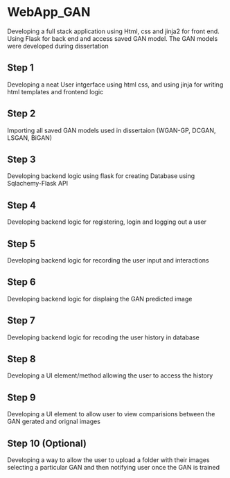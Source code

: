 # WebApp_GAN
Developing a full stack application using Html, css and jinja2 for front end. 
Using Flask for back end and access saved GAN model.
The GAN models were developed during dissertation

## Step 1 
Developing a neat User intgerface using html css, and using jinja for writing html templates and frontend logic

## Step 2 
Importing all saved GAN models used in dissertaion (WGAN-GP, DCGAN, LSGAN, BiGAN)

## Step 3
Developing backend logic using flask for creating Database using Sqlachemy-Flask API

## Step 4 
Developing backend logic for registering, login and logging out a user

## Step 5 
Developing backend logic for recording the user input and interactions 

## Step 6
Developing backend logic for displaing the GAN predicted image 

## Step 7
Developing backend logic for recoding the user history in database 

## Step 8 
Developing a UI element/method allowing the user to access the history 

## Step 9 
Developing a UI element to allow user to view comparisions between the GAN gerated and orignal images 

## Step 10 (Optional)
Developing a way to allow the user to upload a folder with their images selecting a particular GAN and then notifying user once the GAN is trained 

